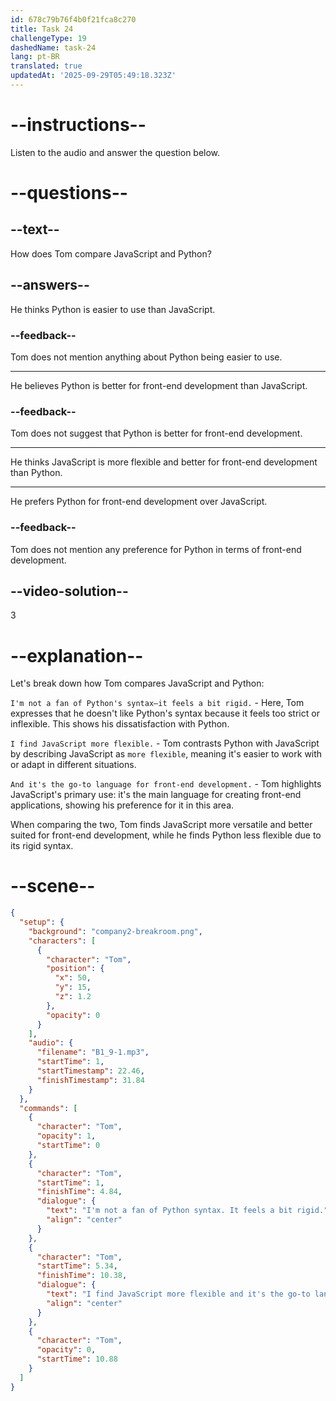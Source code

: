 ```yaml
---
id: 678c79b76f4b0f21fca8c270
title: Task 24
challengeType: 19
dashedName: task-24
lang: pt-BR
translated: true
updatedAt: '2025-09-29T05:49:18.323Z'
---
```


<!-- (audio) Tom: I'm not a fan of Python's syntax—it feels a bit rigid. I find JavaScript more flexible. And it's the go-to language for front-end development. -->

# --instructions--

Listen to the audio and answer the question below.

# --questions--

## --text--

How does Tom compare JavaScript and Python?

## --answers--

He thinks Python is easier to use than JavaScript.

### --feedback--

Tom does not mention anything about Python being easier to use.

---

He believes Python is better for front-end development than JavaScript.

### --feedback--

Tom does not suggest that Python is better for front-end development.

---

He thinks JavaScript is more flexible and better for front-end development than Python.

---

He prefers Python for front-end development over JavaScript.

### --feedback--

Tom does not mention any preference for Python in terms of front-end development.

## --video-solution--

3

# --explanation--

Let's break down how Tom compares JavaScript and Python:  

`I'm not a fan of Python's syntax—it feels a bit rigid.` - Here, Tom expresses that he doesn't like Python's syntax because it feels too strict or inflexible. This shows his dissatisfaction with Python.  

`I find JavaScript more flexible.` - Tom contrasts Python with JavaScript by describing JavaScript as `more flexible`, meaning it's easier to work with or adapt in different situations.  

`And it's the go-to language for front-end development.` - Tom highlights JavaScript's primary use: it's the main language for creating front-end applications, showing his preference for it in this area.  

When comparing the two, Tom finds JavaScript more versatile and better suited for front-end development, while he finds Python less flexible due to its rigid syntax.

# --scene--

```json
{
  "setup": {
    "background": "company2-breakroom.png",
    "characters": [
      {
        "character": "Tom",
        "position": {
          "x": 50,
          "y": 15,
          "z": 1.2
        },
        "opacity": 0
      }
    ],
    "audio": {
      "filename": "B1_9-1.mp3",
      "startTime": 1,
      "startTimestamp": 22.46,
      "finishTimestamp": 31.84
    }
  },
  "commands": [
    {
      "character": "Tom",
      "opacity": 1,
      "startTime": 0
    },
    {
      "character": "Tom",
      "startTime": 1,
      "finishTime": 4.84,
      "dialogue": {
        "text": "I'm not a fan of Python syntax. It feels a bit rigid.",
        "align": "center"
      }
    },
    {
      "character": "Tom",
      "startTime": 5.34,
      "finishTime": 10.38,
      "dialogue": {
        "text": "I find JavaScript more flexible and it's the go-to language for front-end development.",
        "align": "center"
      }
    },
    {
      "character": "Tom",
      "opacity": 0,
      "startTime": 10.88
    }
  ]
}
```
